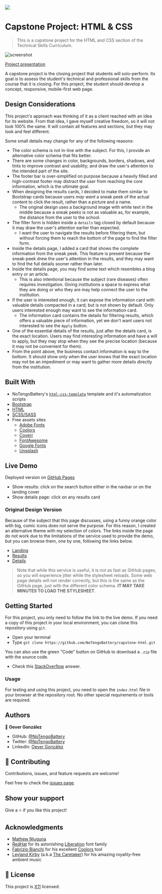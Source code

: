 ![](https://img.shields.io/badge/Microverse-blueviolet)

# Capstone Project: HTML & CSS

> This is a capstone project for the HTML and CSS section of the Technical Skills Curriculum.

![screenshot](./assets/screenshots/project-iphone5.png)

[Project presentation](https://youtu.be/ilz0rF5jAj4)

A capstone project is the closing project that students will solo-perform. Its goal is to assess the student's technical and professional skills from the course that it is closing. For this project, the student should develop a concept, responsive, mobile-first web page.

## Design Considerations

This project's approach was thinking of it as a client reached with an idea for its website. From that idea, I gave myself creative freedom, so it will not look 100% the same. It will contain all features and sections, but they may look and feel different.

Some small details may change for any of the following reasons:
- The color schema is not in-line with the subject. For this, I provide an alternative color schema that fits better.
- There are some changes in color, backgrounds, borders, shadows, and tints to improve contrast and usability; and draw the user's attention to the intended part of the site.
- The footer bar is over-simplified on purpose because a heavily filled and high-contrast footer may distract the user from reaching the core information, which is the ultimate goal.
- When designing the results cards, I decided to make them similar to Bootstrap cards because users *may want* a sneak peek of the actual content to click the result, rather than a picture and a name.
  - The original design uses a background image with white text in the middle because a sneak peeks is not as valuable as, for example, the distance from the user to the school.
- The filter form is hidden inside a `details` tag closed by default because it may draw the user's attention earlier than expected.
  - I want the user to navigate the results before filtering them, but without forcing them to reach the bottom of the page to find the filter form.
- Inside the details page, I added a card that shows the complete information from the sneak peek. This feature is present because the sneak-peek drew the user's attention in the results, and they may want to find the full details sooner rather than later.
- Inside the details page, you may find some text which resembles a blog entry or an article.
  - This is also intentional because the subject (rare diseases) often requires investigation. Giving institutions a space to express what they are doing or who they are may help connect the user to the institution.
- If the user is interested enough, it can expose the information card with valuable details compacted in a card; but is not shown by default. Only users interested enough may want to see the information card.
  - The information card contains the details for filtering results, which offers a valuable piece of information, yet we don't want users not interested to see the `Apply` button.
- One of the essential details of the results, just after the details card, is the exact location. Users may find interesting information and have a will to apply, but they may stop when they see the precise location (because it may not be convenient for them).
- From the point above, the business contact information is way to the bottom. It should show only when the user knows that the exact location may not be an impediment or may want to gather more details directly from the institution.

## Built With

- NoTengoBattery's [`html-css-template`](https://github.com/NoTengoBattery/html-css-template) template and it's automatization scripts
- [Bootstrap](https://getbootstrap.com/)
- [HTML](https://www.w3.org/html/)
- [SCSS/SASS](https://sass-lang.com/)
- Free assets sites
  - [Adobe Fonts](https://fonts.adobe.com/)
  - [Coolors](https://coolors.co/)
  - [Coverr](https://coverr.co/)
  - [FontAwesome](https://fontawesome.com/)
  - [Google Fonts](https://fonts.google.com/)
  - [Unsplash](https://unsplash.com/)

## Live Demo

Deployed version on [GitHub Pages](https://notengobattery.github.io/capstone-html/)

- Show results: click on the search button either in the navbar or on the landing cover
- Show details page: click on any results card

### Original Design Version

Because of the subject that this page discusses, using a funny orange color with big, comic icons does not serve the purpose. For this reason, I created an alternative theme with my selection of colors. The links inside the page do not work due to the limitations of the service used to provide the demo, but you can browse them, one by one, following the links below.

- [Landing](https://htmlpreview.github.io/?https://github.com/NoTengoBattery/capstone-html/blob/original-design/index.html)
- [Results](https://htmlpreview.github.io/?https://github.com/NoTengoBattery/capstone-html/blob/original-design/src/html/results.html)
- [Details](https://htmlpreview.github.io/?https://github.com/NoTengoBattery/capstone-html/blob/original-design/src/html/detail.html)

> Note that while this service is useful, it is not as fast as GitHub pages, so you will experience jitter while the stylesheet reloads. Some web page details will not render correctly, but this is the same as the GitHub page, just with the different color schema. **IT MAY TAKE MINUTES TO LOAD THE STYLESHEET**.

## Getting Started

For this project, you only need to follow the link to the live demo. If you need a copy of this project in your local environment, you can clone this repository using `git`.

- Open your terminal
- Type `git clone https://github.com/NoTengoBattery/capstone-html.git`

You can also use the green "Code" button on GitHub to download a `.zip` file with the source code.

- Check this [StackOverflow](https://stackoverflow.com/a/2751270) answer.

### Usage

For testing and using this project, you need to open the `index.html` file in your browser at the repository root. No other special requirements or tools are required.

## Authors

👤 **Oever González**

- GitHub: [@NoTengoBattery](https://github.com/NoTengoBattery)
- Twitter: [@NoTengoBattery](https://twitter.com/NoTengoBattery)
- LinkedIn: [Oever González](https://linkedin.com/in/NoTengoBattery)

## 🤝 Contributing

Contributions, issues, and feature requests are welcome!

Feel free to check the [issues page](https://github.com/NoTengoBattery/capstone-html/issues).

## Show your support

Give a ⭐️ if you like this project!

## Acknowledgments

- [Mathew Njuguna](https://www.behance.net/mathewnjuguna)
- [RedHat](https://www.redhat.com/) for its astonishing [Liberation](https://www.redhat.com/en/blog/liberation-fonts) font family
- [Fabrizio Bianchi](https://www.instagram.com/_fbrz) for his excellent [Coolors](https://coolors.co/) tool
- [Leyland Kirby](https://leylandkirby.bandcamp.com/) (a.k.a [The Caretaker](https://thecaretaker.bandcamp.com/)) for his amazing royality-free ambient music

## 📝 License

This project is [X11](https://spdx.org/licenses/X11.html) licensed.
